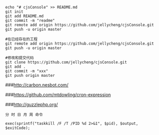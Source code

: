 
```第一次
echo "# cjsConsole" >> README.md
git init
git add README.md
git commit -m "readme"
git remote add origin https://github.com/jellycheng/cjsConsole.git
git push -u origin master

#在已经存在的工程
git remote add origin https://github.com/jellycheng/cjsConsole.git
git push -u origin master

#修改和提交代码
git clone https://github.com/jellycheng/cjsConsole.git
git add .
git commit -m "xxx"
git push origin master
```


###http://carbon.nesbot.com/

###https://github.com/mtdowling/cron-expression

###http://guzzlephp.org/


```
分 时 日 月 周 命令

exec(sprintf("taskkill /F /T /PID %d 2>&1", $pid), $output, $exitCode);

```